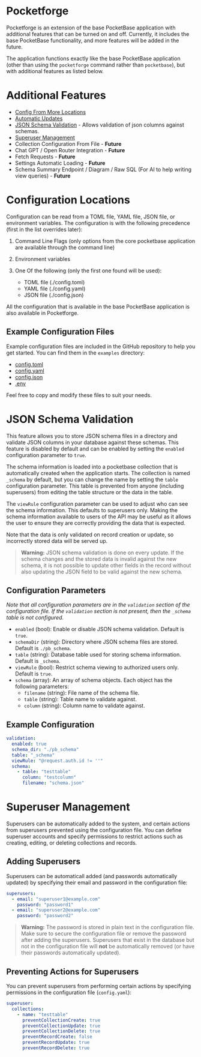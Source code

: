 # Pocketforge

Pocketforge is an extension of the base PocketBase application with additional features that can be turned on and off. Currently, it includes the base PocketBase functionality, and more features will be added in the future.

The application functions exactly like the base PocketBase application (other than using the `pocketforge` command rather than `pocketbase`), but with additional features as listed below.

# Additional Features

- [Config From More Locations](#configuration-locations)
- [Automatic Updates](#automatic-updates)
- [JSON Schema Validation](#json-schema-validation) - Allows validation of json columns against schemas.
- [Superuser Management](#superuser-management)
- Collection Configuration From File - **Future**
- Chat GPT / Open Router Integration - **Future**
- Fetch Requests - **Future**
- Settings Automatic Loading - **Future**
- Schema Summary Endpoint / Diagram / Raw SQL (For AI to help writing view queries) - **Future**

# Configuration Locations

Configuration can be read from a TOML file, YAML file, JSON file, or environment variables. The configuration is with the following precedence (first in the list overrides later):

1. Command Line Flags (only options from the core pocketbase application are available through the command line)
2. Environment variables
3. One Of the following (only the first one found will be used):

   - TOML file (./config.toml)
   - YAML file (./config.yaml)
   - JSON file (./config.json)

All the configuration that is available in the base PocketBase application is also available in Pocketforge.

## Example Configuration Files

Example configuration files are included in the GitHub repository to help you get started. You can find them in the `examples` directory:

- [config.toml](examples/example_config.toml)
- [config.yaml](examples/example_config.yaml)
- [config.json](examples/example_config.json)
- [.env](examples/example_env.env)

Feel free to copy and modify these files to suit your needs.

# JSON Schema Validation

This feature allows you to store JSON schema files in a directory and validate JSON columns in your database against these schemas. This feature is disabled by default and can be enabled by setting the `enabled` configuration parameter to `true`.

The schema information is loaded into a pocketbase collection that is automatically created when the application starts. The collection is named `_schema` by default, but you can change the name by setting the `table` configuration parameter. This table is prevented from anyone (including superusers) from editing the table structure or the data in the table.

The `viewRule` configuration parameter can be used to adjust who can see the schema information. This defaults to superusers only. Making the schema information available to users of the API may be useful as it allows the user to ensure they are correctly providing the data that is expected.

Note that the data is only validated on record creation or update, so incorrectly stored data will be served up.

> **Warning:** JSON schema validation is done on every update. If the schema changes and the stored data is invalid against the new schema, it is not possible to update other fields in the record without also updating the JSON field to be valid against the new schema.

## Configuration Parameters

_Note that all configuration parameters are in the `validation` section of the configuration file. If the `validation` section is not present, then the `_schema` table is not configured._

- `enabled` (bool): Enable or disable JSON schema validation. Default is `true`.
- `schemaDir` (string): Directory where JSON schema files are stored. Default is `./pb_schema`.
- `table` (string): Database table used for storing schema information. Default is `_schema`.
- `viewRule` (bool): Restrict schema viewing to authorized users only. Default is `true`.
- `schema` (array): An array of schema objects. Each object has the following parameters:
  - `filename` (string): File name of the schema file.
  - `table` (string): Table name to validate against.
  - `column` (string): Column name to validate against.

## Example Configuration

```yaml
validation:
  enabled: true
  schema_dir: "./pb_schema"
  table: "_schema"
  viewRule: "@request.auth.id != ''"
  schema:
    - table: "testtable"
      column: "testcolumn"
      filename: "schema.json"
```

# Superuser Management

Superusers can be automatically added to the system, and certain actions from superusers prevented using the configuration file. You can define superuser accounts and specify permissions to restrict actions such as creating, editing, or deleting collections and records.

## Adding Superusers

Superusers can be automaticall added (and passwords automatically updated) by specifying their email and password in the configuration file:

```yaml
superusers:
  - email: "superuser1@example.com"
    password: "password1"
  - email: "superuser2@example.com"
    password: "password2"
```

> **Warning:** The password is stored in plain text in the configuration file. Make sure to secure the configuration file or remove the password after adding the superusers. Superusers that exist in the database but not in the configuration file will **not** be automatically removed (or have their passwords automatically updated).

## Preventing Actions for Superusers

You can prevent superusers from performing certain actions by specifying permissions in the configuration file (`config.yaml`):

```yaml
superuser:
  collections:
    - name: "testtable"
      preventCollectionCreate: true
      preventCollectionUpdate: true
      preventCollectionDelete: true
      preventRecordCreate: false
      preventRecordUpdate: true
      preventRecordDelete: true
```

